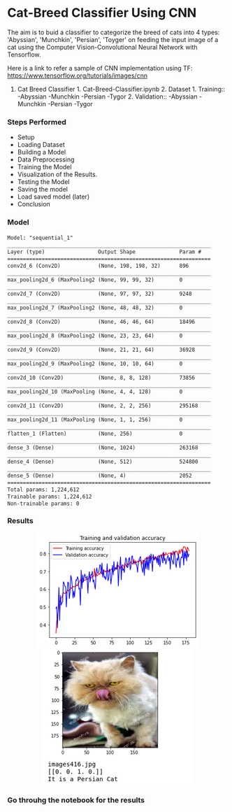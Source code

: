 
# Cat-Breed Classifier Using CNN

 The aim is to buid a classifier to categorize the breed of cats into 4 types:   'Abyssian',   'Munchkin',    'Persian',   'Toyger' on feeding the input image of a cat using the Computer Vision-Convolutional Neural Network with Tensorflow.

Here is a link to refer a sample of CNN implementation using TF: https://www.tensorflow.org/tutorials/images/cnn


1.   Cat Breed Classifier
    1. Cat-Breed-Classifier.ipynb
    2. Dataset
          1. Training:: 
              -Abyssian -Munchkin -Persian -Tygor
          2. Validation::
              -Abyssian -Munchkin -Persian -Tygor
### Steps Performed

- Setup
- Loading Dataset      
- Building a Model
- Data Preprocessing
- Training the Model
- Visualization of the Results.
- Testing the Model
- Saving the model
- Load saved model (later) 
- Conclusion 


### Model
    
    Model: "sequential_1"
    _________________________________________________________________
    Layer (type)                 Output Shape              Param #   
    =================================================================
    conv2d_6 (Conv2D)            (None, 198, 198, 32)      896       
    _________________________________________________________________
    max_pooling2d_6 (MaxPooling2 (None, 99, 99, 32)        0         
    _________________________________________________________________
    conv2d_7 (Conv2D)            (None, 97, 97, 32)        9248      
    _________________________________________________________________
    max_pooling2d_7 (MaxPooling2 (None, 48, 48, 32)        0         
    _________________________________________________________________
    conv2d_8 (Conv2D)            (None, 46, 46, 64)        18496     
    _________________________________________________________________
    max_pooling2d_8 (MaxPooling2 (None, 23, 23, 64)        0         
    _________________________________________________________________
    conv2d_9 (Conv2D)            (None, 21, 21, 64)        36928     
    _________________________________________________________________
    max_pooling2d_9 (MaxPooling2 (None, 10, 10, 64)        0         
    _________________________________________________________________
    conv2d_10 (Conv2D)           (None, 8, 8, 128)         73856     
    _________________________________________________________________
    max_pooling2d_10 (MaxPooling (None, 4, 4, 128)         0         
    _________________________________________________________________
    conv2d_11 (Conv2D)           (None, 2, 2, 256)         295168    
    _________________________________________________________________
    max_pooling2d_11 (MaxPooling (None, 1, 1, 256)         0         
    _________________________________________________________________
    flatten_1 (Flatten)          (None, 256)               0         
    _________________________________________________________________
    dense_3 (Dense)              (None, 1024)              263168    
    _________________________________________________________________
    dense_4 (Dense)              (None, 512)               524800    
    _________________________________________________________________
    dense_5 (Dense)              (None, 4)                 2052      
    =================================================================
    Total params: 1,224,612
    Trainable params: 1,224,612
    Non-trainable params: 0
    
### Results
<div align="center">
<img src='res.png'></img>
<img src='res2.png'></img>
</div>
      
### Go throuhg the notebook for the results 


```
